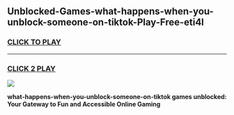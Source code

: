 
## Unblocked-Games-what-happens-when-you-unblock-someone-on-tiktok-Play-Free-eti4l
<h3>
<a href="https://premium76.site?title=what-happens-when-you-unblock-someone-on-tiktok&ref=18A1">CLICK TO PLAY</a></h3>
<hr>

<h3>
<a href="https://premium76.site?title=what-happens-when-you-unblock-someone-on-tiktok&ref=18A1">CLICK 2 PLAY</a>
  
</h3>

<a href="https://premium76.site?title=what-happens-when-you-unblock-someone-on-tiktok&ref=18A1"><img src="https://clearcache.store/games.png"></a>


**what-happens-when-you-unblock-someone-on-tiktok games unblocked: Your Gateway to Fun and Accessible Online Gaming**
